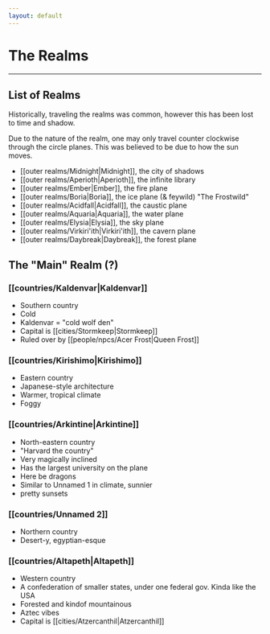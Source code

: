 ```yaml
---
layout: default
---
```


# The Realms

---

## List of Realms

Historically, traveling the realms was common, however this has been lost to time and shadow.

Due to the nature of the realm, one may only travel counter clockwise through the circle planes. This was believed to be due to how the sun moves.

- [[outer realms/Midnight|Midnight]], the city of shadows
- [[outer realms/Aperioth|Aperioth]], the infinite library
- [[outer realms/Ember|Ember]], the fire plane
- [[outer realms/Boria|Boria]], the ice plane (& feywild) "The Frostwild"
- [[outer realms/Acidfall|Acidfall]], the caustic plane
- [[outer realms/Aquaria|Aquaria]], the water plane
- [[outer realms/Elysia|Elysia]], the sky plane
- [[outer realms/Virkiri'ith|Virkiri'ith]], the cavern plane
- [[outer realms/Daybreak|Daybreak]], the forest plane

## The "Main" Realm (?)

### [[countries/Kaldenvar|Kaldenvar]]

- Southern country
- Cold
- Kaldenvar = "cold wolf den"
- Capital is [[cities/Stormkeep|Stormkeep]]
- Ruled over by [[people/npcs/Acer Frost|Queen Frost]]

### [[countries/Kirishimo|Kirishimo]]

- Eastern country
- Japanese-style architecture
- Warmer, tropical climate
- Foggy

### [[countries/Arkintine|Arkintine]]

- North-eastern country
- "Harvard the country"
- Very magically inclined
- Has the largest university on the plane
- Here be dragons
- Similar to Unnamed 1 in climate, sunnier
- pretty sunsets

### [[countries/Unnamed 2]]

- Northern country
- Desert-y, egyptian-esque

### [[countries/Altapeth|Altapeth]]

- Western country
- A confederation of smaller states, under one federal gov. Kinda like the USA
- Forested and kindof mountainous
- Aztec vibes
- Capital is [[cities/Atzercanthil|Atzercanthil]]